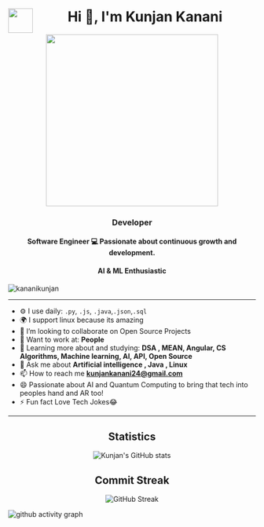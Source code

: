 <h1 align="center"> <img align="left" src = "https://github.com/7oSkaaa/7oSkaaa/blob/main/Images/about_me.gif?raw=true" width = 50px>Hi 👋, I'm Kunjan Kanani </h1>

<div align="center">
<picture> <img align="center" src="https://github.com/7oSkaaa/7oSkaaa/blob/main/Images/Right_Side.gif?raw=true" width = 350px></picture>
</div>
<h3 align="center">Developer</h3>
<h4 align="center">Software Engineer 💻 Passionate about continuous growth and development.</h4>
<h4 align="center">AI & ML Enthusiastic</h4>

<p align="left"> <img src="https://komarev.com/ghpvc/?username=kunjankanani&label=Profile%20views&color=0e75b6&style=flat" alt="kananikunjan" /> </p>

---


- ⚙️ I use daily: `.py`, `.js`, `.java`,`.json`,`.sql`
- 🌍 I support linux because its amazing
- 👯 I’m looking to collaborate on Open Source Projects
- 💅 Want to work at: **People**
- 🌱 Learning more about and studying: **DSA , MEAN, Angular, CS Algorithms, Machine learning, AI, API, Open Source**
- 💬 Ask me about **Artificial intelligence , Java , Linux**
- 📫 How to reach me **kunjankanani24@gmail.com**
- 😄 Passionate about AI and Quantum Computing to bring that tech into peoples hand and AR too!
- ⚡ Fun fact Love Tech Jokes😂
---

<div align="center">

## Statistics

![Kunjan's GitHub stats](https://github-readme-stats.vercel.app/api?username=kunjankanani&show_icons=true&theme=radical)

## Commit Streak

![GitHub Streak](https://github-readme-streak-stats.herokuapp.com?user=kunjankanani&tshow_icons=true&theme=radical)
     
</div>

![github activity graph](https://github-readme-activity-graph.vercel.app/graph?username=kunjankanani&theme=nord)
